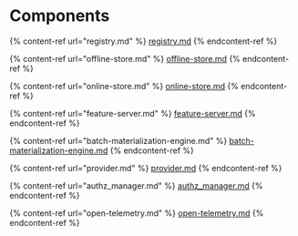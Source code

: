 # Components 

{% content-ref url="registry.md" %}
[registry.md](registry.md)
{% endcontent-ref %}

{% content-ref url="offline-store.md" %}
[offline-store.md](offline-store.md)
{% endcontent-ref %}

{% content-ref url="online-store.md" %}
[online-store.md](online-store.md)
{% endcontent-ref %}

{% content-ref url="feature-server.md" %}
[feature-server.md](feature-server.md)
{% endcontent-ref %}

{% content-ref url="batch-materialization-engine.md" %}
[batch-materialization-engine.md](batch-materialization-engine.md)
{% endcontent-ref %}

{% content-ref url="provider.md" %}
[provider.md](provider.md)
{% endcontent-ref %}

{% content-ref url="authz_manager.md" %}
[authz_manager.md](authz_manager.md)
{% endcontent-ref %}

{% content-ref url="open-telemetry.md" %}
[open-telemetry.md](open-telemetry.md)
{% endcontent-ref %}
